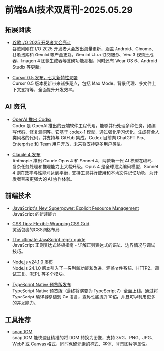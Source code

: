 # 前端&AI技术双周刊-2025.05.29

## 拓展阅读
- [谷歌 I/O 2025 开发者大会亮点](https://io.google/2025/)
<br>谷歌刚刚在 I/O 2025 开发者大会放出海量更新，涵盖 Android、Chrome、谷歌搜索和 Gemini 等产品更新。Gemini Ultra 订阅服务、Veo 3 视频生成器、Imagen 4 图像生成器等重磅功能亮相，同时还有 Wear OS 6、Android Studio 等更新。

- [Cursor 0.5 发布，七大新特性来袭](https://generativeai.pub/cursor-v0-50-just-dropped-heres-all-the-features-you-need-to-know-7b57c019bda1)
<br>Cursor 0.5 版本更新带来诸多亮点，包括 Max Mode、背景代理、多文件上下文支持等，全面提升开发效率。

## AI 资讯
- [OpenAI 推出 Codex](https://openai.com/index/introducing-codex/)
<br>Codex 是 OpenAI 推出的云端软件工程代理，能够并行处理多种任务，如编写代码、修复漏洞等。它基于 codex-1 模型，通过强化学习优化，生成符合人类风格的代码，并支持与 GitHub 集成。Codex 目前向 ChatGPT Pro、Enterprise 和 Team 用户开放，未来将支持更多用户类型。

- [Claude 4 发布](https://www.anthropic.com/news/claude-4)
<br>Anthropic 推出 Claude Opus 4 和 Sonnet 4，两款新一代 AI 模型在编码、复杂任务处理和推理能力上大幅升级。Opus 4 是全球顶尖编码模型，Sonnet 4 则在效率与性能间达到平衡，支持工具并行使用和本地文件记忆功能，为开发者带来更强大的 AI 协作体验。

## 前端技术
- [JavaScript's New Superpower: Explicit Resource Management](https://v8.dev/features/explicit-resource-management)
<br>JavaScript 的新超能力

- [CSS Tips: Flexible Wrapping CSS Grid](https://www.youtube.com/watch?v=EeM5wnhO9iI)
<br>灵活包裹的CSS网格布局

- [The ultimate JavaScript regex guide](https://www.honeybadger.io/blog/javascript-regular-expressions/)
<br>JavaScript 正则表达式终极指南 - 详解正则表达式的语法、边界情况与调试技巧。

- [Node.js v24.1.0 发布](https://nodejs.org/en/blog/release/v24.1.0)
<br>Node.js 24.1.0 版本引入了一系列新功能和改进，涵盖文件系统、HTTP2、调试工具、REPL 等多个模块。

- [TypeScript Native 预览版发布](https://devblogs.microsoft.com/typescript/announcing-typescript-native-previews/)
<br>TypeScript Native 预览版（最终将演变为 TypeScript 7）全面上线，通过将 TypeScript 编译器移植到 Go 语言，宣称性能提升10倍，并且可以利用更多的并发能力。

## 工具推荐
- [snapDOM](https://github.com/zumerlab/snapdom)
<br>snapDOM 能快速且精准的将 DOM 转换为图像，支持 SVG、PNG、JPG、WebP 或 Canvas 格式，同时保留元素的样式、字体、背景图片等属性。

